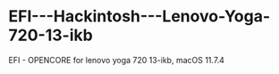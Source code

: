 # EFI---Hackintosh---Lenovo-Yoga-720-13-ikb
EFI - OPENCORE for lenovo yoga 720 13-ikb, macOS 11.7.4
